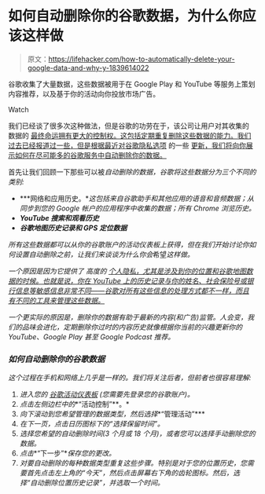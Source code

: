 # 如何自动删除你的谷歌数据，为什么你应该这样做

> 原文：<https://lifehacker.com/how-to-automatically-delete-your-google-data-and-why-y-1839614022>

谷歌收集了大量数据，这些数据被用于在 Google Play 和 YouTube 等服务上策划内容推荐，以及基于你的活动向你投放市场广告。

Watch

我们已经谈了很多次这种做法，但是谷歌的功劳在于，该公司让用户对其收集的 数据的 [最终命运拥有更大的控制权。这包括定期重复删除这些数据的能力。我们过去已经报道过一些，但是根据最近对谷歌隐私选项](https://lifehacker.com/how-to-tell-google-what-to-do-with-your-data-when-you-d-1839213076) 的一些 [更新，我们将向你展示如何在尽可能多的谷歌服务中自动删除你的数据。](https://lifehacker.com/how-to-find-and-use-googles-brand-new-privacy-tools-1838712525) 

首先让我们回顾一下那些可以被*自动删除的数据，谷歌将这些数据分为三个不同的类别:*

*   ***网络和应用历史。**这包括来自谷歌助手和其他应用的语音和音频数据；从同步到您的 Google 帐户的应用程序中收集的数据；所有 Chrome 浏览历史。*
*   ***YouTube 搜索和观看历史***
*   ***谷歌地图历史记录和 GPS 定位数据***

*所有这些数据都可以从你的谷歌账户的活动仪表板上获得，但在我们开始讨论你如何设置自动删除之前，让我们来谈谈为什么你会*希望*这样做。*

*一个原因是因为它提供了 高度的 [个人隐私，尤其是涉及到你的位置和谷歌地图数据的时候。也就是说，你在 YouTube 上的历史记录与你的姓名、社会保险号或银行信息等敏感信息非常不同——谷歌对所有这些信息的处理方式都不一样，而且有不同的工具来管理这些数据。](https://lifehacker.com/keep-your-personal-data-out-of-google-search-or-not-1795654253)*

*一个更实际的原因是，删除你的数据有助于最新的内容(和广告)监管。人会变，我们的品味会进化，定期删除你过时的内容历史就像根据你当前的兴趣更新你的 YouTube、Google Play 甚至 Google Podcast 推荐。*

### *如何自动删除你的谷歌数据*

*这个过程在手机和网络上几乎是一样的。我们将关注后者，但前者也很容易理解:*

1.  *进入您的 [谷歌活动仪表板](https://myactivity.google.com/myactivity) (您需要先登录您的谷歌账户)。*
2.  *点击左侧边栏中的**“活动控制”**。*
3.  *向下滚动到您希望管理的数据类型，然后选择**“管理活动”***
4.  *在下一页，点击日历图标下的“选择保留时间”。*
5.  *选择您希望的自动删除时间(3 个月或 18 个月)，或者您可以选择手动删除您的数据。*
6.  *点击**“下一步”**保存您的更改。*
7.  *对要自动删除的每种数据类型重复这些步骤。特别是对于您的位置历史，您需要首先点击左上角的“今天”，然后点击屏幕右下角的齿轮图标。然后，选择“自动删除位置历史记录”，并选取一个时间。*